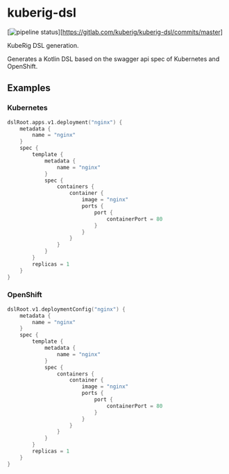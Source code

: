 # kuberig-dsl

[![pipeline status](https://gitlab.com/kuberig/kuberig-dsl/badges/master/pipeline.svg)][https://gitlab.com/kuberig/kuberig-dsl/commits/master]

KubeRig DSL generation.

Generates a Kotlin DSL based on the swagger api spec of Kubernetes and OpenShift.

## Examples

### Kubernetes

```kotlin
dslRoot.apps.v1.deployment("nginx") {
    metadata {
        name = "nginx"
    }
    spec {
        template {
            metadata {
                name = "nginx"
            }
            spec {
                containers {
                    container {
                        image = "nginx"
                        ports {
                            port {
                                containerPort = 80
                            }
                        }
                    }
                }
            }
        }
        replicas = 1
    }
}
```

### OpenShift

```kotlin
dslRoot.v1.deploymentConfig("nginx") {
    metadata {
        name = "nginx"
    }
    spec {
        template {
            metadata {
                name = "nginx"
            }
            spec {
                containers {
                    container {
                        image = "nginx"
                        ports {
                            port {
                                containerPort = 80
                            }
                        }
                    }
                }
            }
        }
        replicas = 1
    }
}
```
